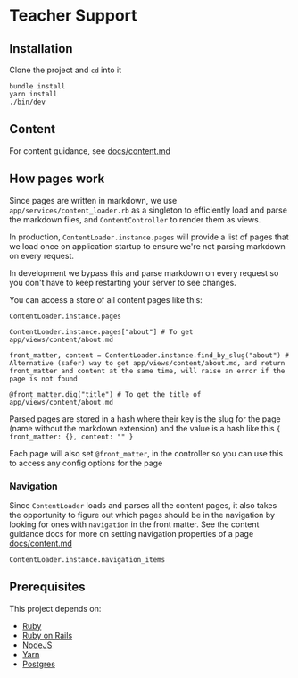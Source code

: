 # Teacher Support

## Installation

Clone the project and `cd` into it

```
bundle install
yarn install
./bin/dev
```

## Content

For content guidance, see [docs/content.md](docs/content.md)

## How pages work

Since pages are written in markdown, we use `app/services/content_loader.rb` as a singleton to efficiently load and parse the markdown files, and `ContentController` to render them as views.

In production, `ContentLoader.instance.pages` will provide a list of pages that we load once on application startup to ensure we're not parsing markdown on every request. 

In development we bypass this and parse markdown on every request so you don't have to keep restarting your server to see changes.

You can access a store of all content pages like this:

```
ContentLoader.instance.pages

ContentLoader.instance.pages["about"] # To get app/views/content/about.md

front_matter, content = ContentLoader.instance.find_by_slug("about") # Alternative (safer) way to get app/views/content/about.md, and return front_matter and content at the same time, will raise an error if the page is not found

@front_matter.dig("title") # To get the title of app/views/content/about.md
```

Parsed pages are stored in a hash where their key is the slug for the page (name without the markdown extension) and the value is a hash like this `{ front_matter: {}, content: "" }`

Each page will also set `@front_matter`, in the controller so you can use this to access any config options for the page

### Navigation

Since `ContentLoader` loads and parses all the content pages, it also takes the opportunity to figure out which pages should be in the navigation by looking for ones with `navigation` in the front matter. See the content guidance docs for more on setting navigation properties of a page [docs/content.md](docs/content.md)

```
ContentLoader.instance.navigation_items
```

## Prerequisites

This project depends on:

  - [Ruby](https://www.ruby-lang.org/)
  - [Ruby on Rails](https://rubyonrails.org/)
  - [NodeJS](https://nodejs.org/)
  - [Yarn](https://yarnpkg.com/)
  - [Postgres](https://www.postgresql.org/)

